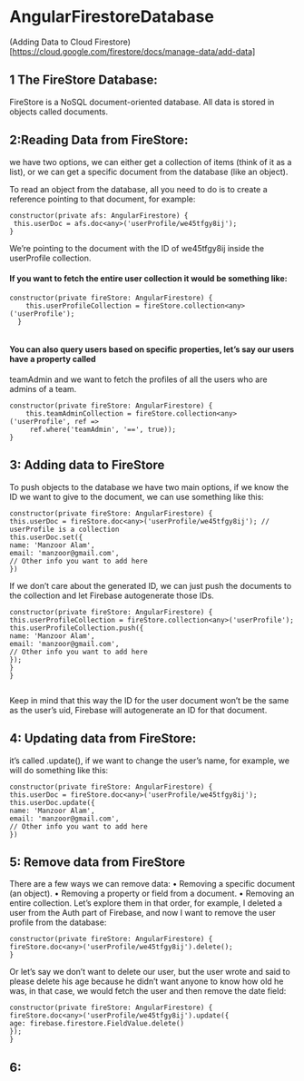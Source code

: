 # AngularFirestoreDatabase

(Adding Data to Cloud Firestore)[https://cloud.google.com/firestore/docs/manage-data/add-data]

## 1 The FireStore Database:
FireStore is a NoSQL document-oriented database.
All data is stored in objects called documents.

## 2:Reading Data from FireStore:
we have two options, we can either get a collection of items (think
of it as a list), or we can get a specific document from the database (like an object).

To read an object from the database, all you need to do is to create a reference pointing to that
document, for example:
  ```
  constructor(private afs: AngularFirestore) {
   this.userDoc = afs.doc<any>('userProfile/we45tfgy8ij');
  }
  ```
  We’re pointing to the document with the ID of we45tfgy8ij inside the userProfile collection.
  
 #### If you want to fetch the entire user collection it would be something like:
 ``` 
 constructor(private fireStore: AngularFirestore) {
     this.userProfileCollection = fireStore.collection<any>('userProfile');
   }
   
   ```
   
 #### You can also query users based on specific properties, let’s say our users have a property called
teamAdmin and we want to fetch the profiles of all the users who are admins of a team.
```
constructor(private fireStore: AngularFirestore) {
    this.teamAdminCollection = fireStore.collection<any>('userProfile', ref =>
     ref.where('teamAdmin', '==', true));
} 

  ```
  
## 3: Adding data to FireStore

To push objects to the database we have two main options, if we know the ID we want to give to
the document, we can use something like this:
```
constructor(private fireStore: AngularFirestore) {
this.userDoc = fireStore.doc<any>('userProfile/we45tfgy8ij'); // userProfile is a collection
this.userDoc.set({
name: 'Manzoor Alam',
email: 'manzoor@gmail.com',
// Other info you want to add here
})
```

If we don’t care about the generated ID, we can just push the documents to the collection and let
Firebase autogenerate those IDs.
```
constructor(private fireStore: AngularFirestore) {
this.userProfileCollection = fireStore.collection<any>('userProfile');
this.userProfileCollection.push({
name: 'Manzoor Alam',
email: 'manzoor@gmail.com',
// Other info you want to add here
});
}
}
  
  ```
Keep in mind that this way the ID for the user document won’t be the same as the user’s uid,
Firebase will autogenerate an ID for that document.

## 4: Updating data from FireStore:
 it’s called .update(), if we want to change the user’s name, for example, we will do something
like this:
```
constructor(private fireStore: AngularFirestore) {
this.userDoc = fireStore.doc<any>('userProfile/we45tfgy8ij');
this.userDoc.update({
name: 'Manzoor Alam',
email: 'manzoor@gmail.com',
// Other info you want to add here
})
```

## 5: Remove data from FireStore
There are a few ways we can remove data:
• Removing a specific document (an object).
• Removing a property or field from a document.
• Removing an entire collection.
Let’s explore them in that order, for example, I deleted a user from the Auth part of Firebase, and
now I want to remove the user profile from the database:
```
constructor(private fireStore: AngularFirestore) {
fireStore.doc<any>('userProfile/we45tfgy8ij').delete();
}
```
Or let’s say we don’t want to delete our user, but the user wrote and said to please delete his age
because he didn’t want anyone to know how old he was, in that case, we would fetch the user and
then remove the date field:
```
constructor(private fireStore: AngularFirestore) {
fireStore.doc<any>('userProfile/we45tfgy8ij').update({
age: firebase.firestore.FieldValue.delete()
});
}
```
## 6: 



















  
